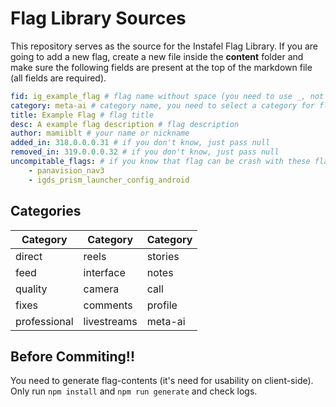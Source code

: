 # Flag Library Sources

This repository serves as the source for the Instafel Flag Library. If you are going to add a new flag, create a new file inside the **content** folder and make sure the following fields are present at the top of the markdown file (all fields are required).

```yaml
fid: ig_example_flag # flag name without space (you need to use _, not -)
category: meta-ai # category name, you need to select a category for flag
title: Example Flag # flag title
desc: A example flag description # flag description
author: mamiiblt # your name or nickname
added_in: 318.0.0.0.31 # if you don't know, just pass null
removed_in: 319.0.0.0.32 # if you don't know, just pass null
uncompitable_flags: # if you know that flag can be crash with these flags, just pass it
    - panavision_nav3
    - igds_prism_launcher_config_android
```

## Categories

| Category       | Category       | Category       |
|----------------|----------------|----------------|
| direct         | reels          | stories        |
| feed           | interface      | notes          |
| quality        | camera         | call           |
| fixes          | comments       | profile        |
| professional   | livestreams    | meta-ai        |

## Before Commiting!!

You need to generate flag-contents (it's need for usability on client-side). Only run `npm install` and `npm run generate` and check logs.


